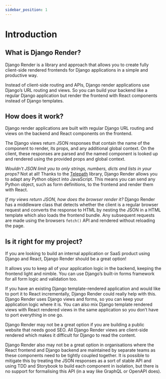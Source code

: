 ```yaml
---
sidebar_position: 1
---
```


# Introduction

## What is Django Render?

Django Render is a library and approach that allows you to create fully client-side rendered frontends for Django applications in a simple and productive way.

Instead of client-side routing and APIs, Django render applications use Django’s URL routing and views.
So you can build your backend like a regular Django application but render the frontend with React components instead of Django templates.

## How does it work?

Django render applications are built with regular Django URL routing and views on the backend and React components on the frontend.

The Django views return JSON responses that contain the name of the component to render, its props, and any additional global context.
On the client, these responses are parsed and the named component is looked up and rendered using the provided props and global context.

*Wouldn't JSON limit you to only strings, numbers, dicts and lists in your props?* Not at all! Thanks to the [Telepath](https://wagtail.github.io/telepath/) library, Django Render allows you to adapt any Python object into JavaScript.
This means you can send any Python object, such as form definitions, to the frontend and render them with React.

*If my views return JSON, how does the browser render it?* Django Render has a middleware class that detects whether the client is a regular browser request and converts the response to HTML by nesting the JSON in a HTML template which also loads the frontend bundle.
Any subsequent requests are made using the browsers `fetch()` API and rendered without reloading the page.

## Is it right for my project?

If you are looking to build an internal application or SaaS product using Django and React, Django Render should be a great option!

It allows you to keep all of your application logic in the backend, keeping the frontend light and nimble. You can use Django’s built-in forms framework for all form logic and validation too.

If you have an existing Django template-rendered application and would like to port it to React incrementally, Django Render could really help with this. Django Render uses Django views and forms, so you can keep your application logic where it is. You can also mix Django template rendered views with React rendered views in the same application so you don’t have to port everything in one go.

Django Render may not be a great option if you are building a public website that needs good SEO. All Django Render views are client-side rendered which makes it difficult for Django to read the content.

Django Render also may not be a great option in organisations where the React frontend and Django backend are maintained by separate teams as these components need to be tightly coupled together. It is possible to mitigate this by treating the JSON responses as a sort of stable API and using TDD and Storybook to build each component in isolation, but there is no support for formalising this API (in a way like GraphQL or OpenAPI does).
